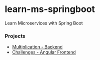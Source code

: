 # learn-ms-springboot
Learn Microservices with Spring Boot

### Projects
* [Multiplication - Backend](multiplication)
* [Challenges - Angular Frontend](challenges-ang)
